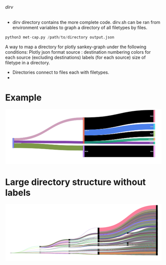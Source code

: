 ###### dirv
- dirv directory contains the more complete code. dirv.sh can be ran from environment variables to graph a directory of all filetypes by files. 
```python
python3 met-cap.py /path/to/directory output.json
```
A way to map a directory for plotly sankey-graph under the following conditions: 
	Plotly json format
	source : destination numbering
	colors for each source (excluding destinations)
	labels (for each source)
	size of filetype in a directory. 

- Directories connect to files each with filetypes.
-
# Example
![image1](images/sankey-graph-3.png)

# Large directory structure without labels
![image2](images/sankey-graph-5.png)
